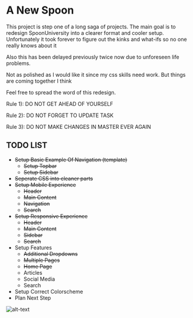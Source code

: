 # A New Spoon

This project is step one of a long saga of projects. The main goal is to redesign SpoonUniversity into a clearer format and cooler setup.
Unfortunately it took forever to figure out the kinks and what-ifs so no one really knows about it

Also this has been delayed previously twice now due to unforeseen life problems.

Not as polished as I would like it since my css skills need work. But things are coming together I think

Feel free to spread the word of this redesign.

Rule 1): DO NOT GET AHEAD OF YOURSELF

Rule 2): DO NOT FORGET TO UPDATE TASK

Rule 3): DO NOT MAKE CHANGES IN MASTER EVER AGAIN

## TODO LIST

- ~~Setup Basic Example Of Navigation (template)~~
  - ~~Setup Topbar~~
  - ~~Setup Sidebar~~
- ~~Seperate CSS into cleaner parts~~
- ~~Setup Mobile Experience~~
  - ~~Header~~
  - ~~Main Content~~
  - ~~Navigation~~
  - ~~Search~~
- ~~Setup Responsive Experience~~
  - ~~Header~~
  - ~~Main Content~~
  - ~~Sidebar~~
  - ~~Search~~
- Setup Features
  - ~~Additional Dropdowns~~
  - ~~Multiple Pages~~
  - ~~Home Page~~
  - Articles
  - Social Media
  - Search
- Setup Correct Colorscheme
- Plan Next Step

![alt-text](https://lolzombie.com/wp-content/uploads/2013/06/solo-chewie.jpg)
